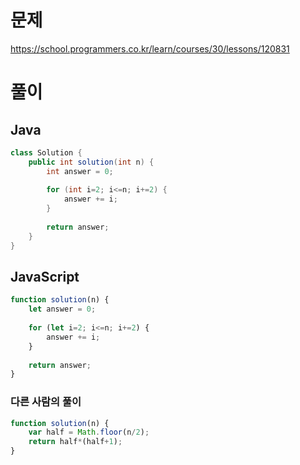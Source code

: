 # 문제
https://school.programmers.co.kr/learn/courses/30/lessons/120831

# 풀이
## Java
```java
class Solution {
    public int solution(int n) {
        int answer = 0;
        
        for (int i=2; i<=n; i+=2) {
            answer += i;
        }
        
        return answer;
    }
}
```

## JavaScript
```javascript
function solution(n) {
    let answer = 0;
    
    for (let i=2; i<=n; i+=2) {
        answer += i;
    }
    
    return answer;
}
```

### 다른 사람의 풀이
```javascript
function solution(n) {
    var half = Math.floor(n/2);
    return half*(half+1);
}
```
